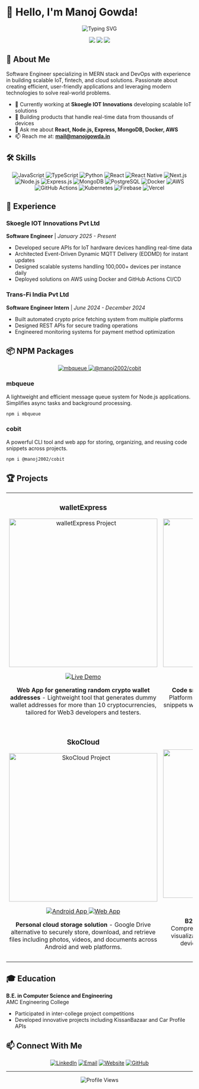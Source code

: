 # 👋 Hello, I'm Manoj Gowda!

<div align="center">
  <img src="https://readme-typing-svg.herokuapp.com?font=Fira+Code&size=27&duration=3000&pause=1000&color=2F81F7&center=true&vCenter=true&width=435&lines=MERN+Stack+Developer;DevOps+Engineer;IoT+Enthusiast;FinTech+Developer" alt="Typing SVG" />
</div>

<p align="center">
  <a href="https://www.manojgowda.in"><img src="https://img.shields.io/badge/Website-manojgowda.in-blue?style=flat-square&logo=google-chrome"></a>
  <a href="https://linkedin.com/in/manojgowdabr89"><img src="https://img.shields.io/badge/LinkedIn-manojgowdabr89-blue?style=flat-square&logo=linkedin"></a>
  <a href="mailto:mail@manojgowda.in"><img src="https://img.shields.io/badge/Email-mail@manojgowda.in-blue?style=flat-square&logo=gmail"></a>
</p>

## 🚀 About Me

Software Engineer specializing in MERN stack and DevOps with experience in building scalable IoT, fintech, and cloud solutions. Passionate about creating efficient, user-friendly applications and leveraging modern technologies to solve real-world problems.

- 🔭 Currently working at **Skoegle IOT Innovations** developing scalable IoT solutions
- 🌱 Building products that handle real-time data from thousands of devices
- 💬 Ask me about **React, Node.js, Express, MongoDB, Docker, AWS**
- 📫 Reach me at: **mail@manojgowda.in**

## 🛠️ Skills

<p align="center">
  <img src="https://img.shields.io/badge/JavaScript-F7DF1E?style=for-the-badge&logo=javascript&logoColor=black" alt="JavaScript" />
  <img src="https://img.shields.io/badge/TypeScript-007ACC?style=for-the-badge&logo=typescript&logoColor=white" alt="TypeScript" />
  <img src="https://img.shields.io/badge/Python-3776AB?style=for-the-badge&logo=python&logoColor=white" alt="Python" />
  <img src="https://img.shields.io/badge/React-20232A?style=for-the-badge&logo=react&logoColor=61DAFB" alt="React" />
  <img src="https://img.shields.io/badge/React_Native-20232A?style=for-the-badge&logo=react&logoColor=61DAFB" alt="React Native" />
  <img src="https://img.shields.io/badge/Next.js-000000?style=for-the-badge&logo=nextdotjs&logoColor=white" alt="Next.js" />
  <img src="https://img.shields.io/badge/Node.js-339933?style=for-the-badge&logo=nodedotjs&logoColor=white" alt="Node.js" />
  <img src="https://img.shields.io/badge/Express.js-000000?style=for-the-badge&logo=express&logoColor=white" alt="Express.js" />
  <img src="https://img.shields.io/badge/MongoDB-4EA94B?style=for-the-badge&logo=mongodb&logoColor=white" alt="MongoDB" />
  <img src="https://img.shields.io/badge/PostgreSQL-316192?style=for-the-badge&logo=postgresql&logoColor=white" alt="PostgreSQL" />
  <img src="https://img.shields.io/badge/Docker-2CA5E0?style=for-the-badge&logo=docker&logoColor=white" alt="Docker" />
  <img src="https://img.shields.io/badge/AWS-232F3E?style=for-the-badge&logo=amazon-aws&logoColor=white" alt="AWS" />
  <img src="https://img.shields.io/badge/GitHub_Actions-2088FF?style=for-the-badge&logo=github-actions&logoColor=white" alt="GitHub Actions" />
  <img src="https://img.shields.io/badge/Kubernetes-326CE5?style=for-the-badge&logo=kubernetes&logoColor=white" alt="Kubernetes" />
  <img src="https://img.shields.io/badge/Firebase-FFCA28?style=for-the-badge&logo=firebase&logoColor=black" alt="Firebase" />
  <img src="https://img.shields.io/badge/Vercel-000000?style=for-the-badge&logo=vercel&logoColor=white" alt="Vercel" />
</p>

## 💼 Experience

### Skoegle IOT Innovations Pvt Ltd
**Software Engineer** | *January 2025 - Present*
- Developed secure APIs for IoT hardware devices handling real-time data
- Architected Event-Driven Dynamic MQTT Delivery (EDDMD) for instant updates
- Designed scalable systems handling 100,000+ devices per instance daily
- Deployed solutions on AWS using Docker and GitHub Actions CI/CD

### Trans-Fi India Pvt Ltd
**Software Engineer Intern** | *June 2024 - December 2024*
- Built automated crypto price fetching system from multiple platforms
- Designed REST APIs for secure trading operations
- Engineered monitoring systems for payment method optimization

## 📦 NPM Packages

<p align="center">
  <a href="https://www.npmjs.com/package/mbqueue">
    <img src="https://img.shields.io/npm/v/mbqueue?style=for-the-badge&logo=npm&logoColor=white&labelColor=CB3837&color=CB3837" alt="mbqueue" />
  </a>
  <a href="https://www.npmjs.com/package/@manoj2002/cobit">
    <img src="https://img.shields.io/npm/v/@manoj2002/cobit?style=for-the-badge&logo=npm&logoColor=white&labelColor=CB3837&color=CB3837" alt="@manoj2002/cobit" />
  </a>
</p>

### mbqueue
A lightweight and efficient message queue system for Node.js applications. Simplifies async tasks and background processing.

```bash
npm i mbqueue
```

### cobit
A powerful CLI tool and web app for storing, organizing, and reusing code snippets across projects.

```bash
npm i @manoj2002/cobit
```

## 🏆 Projects

<div align="center">
<table>
  <tr>
    <td width="50%">
      <h3 align="center">walletExpress</h3>
      <div align="center">
        <a href="https://walletexpress.manojgowda.in" target="_blank">
          <img src="https://dummyimage.com/600x400/000/fff&text=walletExpress" width="400" alt="walletExpress Project"/>
        </a>
        <p>
          <a href="https://walletexpress.manojgowda.in" target="_blank">
            <img src="https://img.shields.io/badge/Live-Demo-green?style=for-the-badge&logo=vercel" alt="Live Demo"/>
          </a>
        </p>
        <p><strong>Web App for generating random crypto wallet addresses</strong> - Lightweight tool that generates dummy wallet addresses for more than 10 cryptocurrencies, tailored for Web3 developers and testers.</p>
      </div>
    </td>
    <td width="50%">
      <h3 align="center">Cobit</h3>
      <div align="center">
        <a href="https://cobit.manojgowda.in" target="_blank">
          <img src="https://dummyimage.com/600x400/000/fff&text=Cobit" width="400" alt="Cobit Project"/>
        </a>
        <p>
          <a href="https://cobit.manojgowda.in" target="_blank">
            <img src="https://img.shields.io/badge/Live-Demo-green?style=for-the-badge&logo=vercel" alt="Live Demo"/>
          </a>
        </p>
        <p><strong>Code snippet manager with dual interfaces</strong> - Platform for storing, organizing and reusing code snippets with both a web app and CLI tool, improving developer productivity.</p>
      </div>
    </td>
  </tr>
  <tr>
    <td width="50%">
      <h3 align="center">SkoCloud</h3>
      <div align="center">
        <a href="#" target="_blank">
          <img src="https://dummyimage.com/600x400/000/fff&text=SkoCloud" width="400" alt="SkoCloud Project"/>
        </a>
        <p>
          <a href="#" target="_blank">
            <img src="https://img.shields.io/badge/Android-App-green?style=for-the-badge&logo=android" alt="Android App"/>
          </a>
          <a href="#" target="_blank">
            <img src="https://img.shields.io/badge/Web-App-blue?style=for-the-badge&logo=react" alt="Web App"/>
          </a>
        </p>
        <p><strong>Personal cloud storage solution</strong> - Google Drive alternative to securely store, download, and retrieve files including photos, videos, and documents across Android and web platforms.</p>
      </div>
    </td>
    <td width="50%">
      <h3 align="center">VMarg</h3>
      <div align="center">
        <a href="#" target="_blank">
          <img src="https://dummyimage.com/600x400/000/fff&text=VMarg" width="400" alt="VMarg Project"/>
        </a>
        <p>
          <a href="#" target="_blank">
            <img src="https://img.shields.io/badge/IoT-Platform-orange?style=for-the-badge&logo=iot" alt="IoT Platform"/>
          </a>
        </p>
        <p><strong>B2B IoT product deployed on AWS</strong> - Comprehensive IoT solution with real-time data visualization and logging, supporting 100,000+ devices per instance with Docker-based deployment.</p>
      </div>
    </td>
  </tr>
</table>
</div>


## 🎓 Education

**B.E. in Computer Science and Engineering**  
AMC Engineering College
- Participated in inter-college project competitions
- Developed innovative projects including KissanBazaar and Car Profile APIs

## 📫 Connect With Me

<p align="center">
  <a href="https://linkedin.com/in/manojgowdabr89"><img src="https://img.shields.io/badge/LinkedIn-0077B5?style=for-the-badge&logo=linkedin&logoColor=white" alt="LinkedIn"/></a>
  <a href="mailto:mail@manojgowda.in"><img src="https://img.shields.io/badge/Email-D14836?style=for-the-badge&logo=gmail&logoColor=white" alt="Email"/></a>
  <a href="https://www.manojgowda.in"><img src="https://img.shields.io/badge/Website-000000?style=for-the-badge&logo=About.me&logoColor=white" alt="Website"/></a>
  <a href="https://github.com/ManojGowda89"><img src="https://img.shields.io/badge/GitHub-100000?style=for-the-badge&logo=github&logoColor=white" alt="GitHub"/></a>
</p>

---

<div align="center">
  <img src="https://komarev.com/ghpvc/?username=ManojGowda89&style=flat-square&color=blue" alt="Profile Views"/>
</div>
